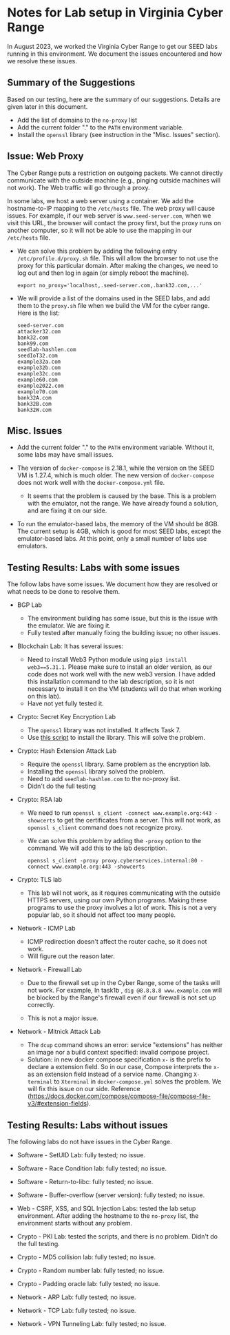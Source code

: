 # Notes for Lab setup in Virginia Cyber Range

In August 2023, we worked the Virginia Cyber Range
to get our SEED labs running in this environment. 
We document the issues encountered and how we resolve
these issues. 

## Summary of the Suggestions

Based on our testing, here are the summary of our suggestions.
Details are given later in this document. 

- Add the list of domains to the `no-proxy` list
- Add the current folder "." to the `PATH` environment variable. 
- Install the `openssl` library (see instruction in the "Misc. Issues" section).


## Issue: Web Proxy

The Cyber Range puts a restriction on outgoing packets. We cannot 
directly communicate with the outside machine (e.g., pinging outside
machines will not work). The Web traffic will go through a 
proxy. 

In some labs, we host a web server using a container. We add the 
hostname-to-IP mapping to the `/etc/hosts` file. The web proxy 
will cause issues. For example, if our web server is `www.seed-server.com`,
when we visit this URL, the browser will contact the proxy first, but
the proxy runs on another computer, so it will not be able to use the 
mapping in our `/etc/hosts` file. 

- We can solve this problem by adding the following 
  entry `/etc/profile.d/proxy.sh` file. This will allow the browser to 
  not use the proxy for this particular domain. After making the changes,
  we need to log out and then log in again (or simply reboot the machine).

  ```
  export no_proxy='localhost,.seed-server.com,.bank32.com,...' 
  ```

- We will provide a list of the domains used in the SEED labs, and add them to the 
  `proxy.sh` file when we build the VM for the cyber range. Here is the list:
  ```
  seed-server.com
  attacker32.com
  bank32.com
  bank99.com
  seedlab-hashlen.com
  seedIoT32.com
  example32a.com
  example32b.com
  example32c.com
  example60.com
  example2022.com
  example70.com
  bank32A.com
  bank32B.com
  bank32W.com
  ```

## Misc. Issues

- Add the current folder "." to the `PATH` environment variable. Without it,
  some labs may have small issues. 

- The version of `docker-compose` is 2.18.1, while the version on the SEED VM
  is 1.27.4, which is much older. The new version of `docker-compose` 
  does not work well with the `docker-compose.yml` file. 

  - It seems that the problem is caused by the base. This is a problem with
    the emulator, not the range. We have already found a solution,
    and are fixing it on our side. 


- To run the emulator-based labs, the memory of the VM should be 8GB. 
  The current setup is 4GB, which is good for most SEED labs, except the 
  emulator-based labs. At this point, only a small number of labs
  use emulators. 


## Testing Results: Labs with some issues

The follow labs have some issues. We document how they are 
resolved or what needs to be done to resolve them. 

- BGP Lab  
  - The environment building has some issue, but this is the issue with the 
    emulator. We are fixing it. 
  - Fully tested after manually fixing the building issue; no other issues.

- Blockchain Lab: It has several issues: 
  - Need to install Web3 Python module using `pip3 install web3==5.31.1`.
    Please make sure to install an older version, as our code does not 
    work well with the new web3 version. I have added this installation
    command to the lab description, so it is not necessary to install 
    it on the VM (students will do that when working on this lab).
  - Have not yet fully tested it. 

- Crypto: Secret Key Encryption Lab 
  - The `openssl` library was not installed. It affects Task 7. 
  - Use [this script](https://github.com/seed-labs/seed-labs/blob/master/lab-setup/ubuntu20.04-vm/src-vm/openssl.sh) to install the library. This will solve the problem. 

- Crypto: Hash Extension Attack Lab 
  - Require the `openssl` library. Same problem as the encryption lab. 
  - Installing the `openssl` library solved the problem. 
  - Need to add `seedlab-hashlen.com` to the no-proxy list. 
  - Didn't do the full testing 

- Crypto: RSA lab 
  - We need to run `openssl s_client -connect www.example.org:443 -showcerts` to 
    get the certificates from a server. This will not work, as `openssl s_client`
    command does not recognize proxy. 

  - We can solve this problem by adding the `-proxy` option to the command. 
    We will add this to the lab description. 
    ```
    openssl s_client -proxy proxy.cyberservices.internal:80 -connect www.example.org:443 -showcerts
    ```

- Crypto: TLS lab
  - This lab will not work, as it requires communicating with the outside HTTPS
    servers, using our own Python programs. Making these programs to use the 
    proxy involves a lot of work. This is not a very popular lab, so 
    it should not affect too many people. 

- Network - ICMP Lab
  - ICMP redirection doesn't affect the router cache, so it does not work.
  - Will figure out the reason later. 

- Network - Firewall Lab 
  - Due to the firewall set up in the Cyber Range, some of the tasks will not 
    work. For example, In task1b , `dig @8.8.8.8 www.example.com` will be 
    blocked by the Range's firewall even if our firewall is not set up correctly. 

  - This is not a major issue. 

- Network - Mitnick Attack Lab
  - The `dcup` command shows an error: service "extensions" has 
    neither an image nor a build context specified: invalid 
    compose project.
  - Solution: in new docker compose specification `x-` is the 
    prefix to declare a extension field. So in our case, 
    Compose interprets the `x-` as an extension field instead of 
    a service name. Changing `X-terminal` to `Xterminal` in 
    `docker-compose.yml` solves the problem. We will fix this 
    issue on our side. 
    Reference (https://docs.docker.com/compose/compose-file/compose-file-v3/#extension-fields). 

## Testing Results: Labs without issues 

The following labs do not have issues in the Cyber Range.

- Software - SetUID Lab: fully tested; no issue.
- Software - Race Condition lab: fully tested; no issue.
- Software - Return-to-libc: fully tested; no issue.
- Software - Buffer-overflow (server version): fully tested; no issue. 

- Web - CSRF, XSS, and SQL Injection Labs: tested the lab setup environment. 
           After adding the hostname to the `no-proxy` list, the environment starts
	   without any problem. 

- Crypto - PKI Lab: tested the scripts, and there is no problem. 
           Didn't do the full testing.
- Crypto - MD5 collision lab: fully tested; no issue.
- Crypto - Random number lab: fully tested; no issue.  
- Crypto - Padding oracle lab: fully tested; no issue.

- Network - ARP Lab: fully tested; no issue.
- Network - TCP Lab: fully tested; no issue.
- Network - VPN Tunneling Lab: fully tested; no issue.

